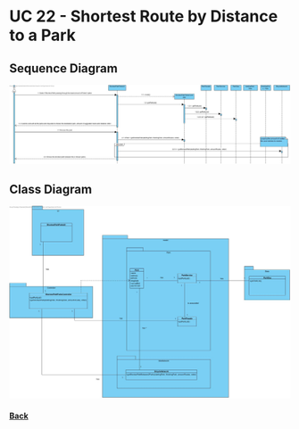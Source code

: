 # UC 22 - Shortest Route by Distance to a Park

##	Sequence Diagram
![SD](UC22-SD.jpg)

##	Class Diagram
![CD](UC22-CD.jpg)

#### [Back](../OODesign.md)